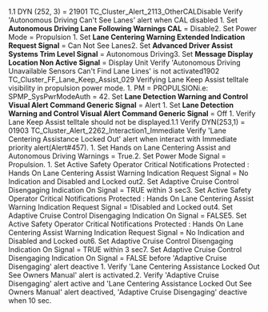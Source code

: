 1.1 DYN (252, 3) = 21901 TC_Cluster_Alert_2113_OtherCALDisable Verify 'Autonomous Driving Can't See Lanes' alert when CAL disabled 1. Set **Autonomous Driving Lane Following Warnings CAL** = Disable2. Set Power Mode = Propulsion 1. Set **Lane Centering Warning Extended Indication Request Signal** = Can Not See Lanes2. Set **Advanced Driver Assist Systems Trim Level Signal** = Autonomous Driving3. Set **Message Display Location Non Active Signal** = Display Unit Verify 'Autonomous Driving Unavailable Sensors Can't Find Lane Lines' is not activated1902 TC_Cluster_FF_Lane_Keep_Assist_029 Verifying Lane Keep Assist telltale visibility in propulsion power mode. 1. PM = PROPULSIONi.e: SPMP_SysPwrModeAuth = 42. Set **Lane Detection Warning and Control Visual Alert Command Generic Signal** = Alert 1. Set **Lane Detection Warning and Control Visual Alert Command Generic Signal** = Off 1. Verify Lane Keep Assist telltale should not be displayed.1.1 Verify DYN(253,1) = 01903 TC_Cluster_Alert_2262_Interaction1_Immediate Verify 'Lane Centering Assistance Locked Out' alert when interact with Immediate priority alert(Alert#457). 1. Set Hands on Lane Centering Assist and Autonomous Driving Warnings = True.2. Set Power Mode Signal = Propulsion. 1. Set Active Safety Operator Critical Notifications Protected : Hands On Lane Centering Assist Warning Indication Request Signal = No Indication and Disabled and Locked out2. Set Adaptive Cruise Control Disengaging Indication On Signal = TRUE within 3 sec3. Set Active Safety Operator Critical Notifications Protected : Hands On Lane Centering Assist Warning Indication Request Signal = !Disabled and Locked out4. Set Adaptive Cruise Control Disengaging Indication On Signal = FALSE5. Set Active Safety Operator Critical Notifications Protected : Hands On Lane Centering Assist Warning Indication Request Signal = No Indication and Disabled and Locked out6. Set Adaptive Cruise Control Disengaging Indication On Signal = TRUE within 3 sec7. Set Adaptive Cruise Control Disengaging Indication On Signal = FALSE before 'Adaptive Cruise Disengaging' alert deactive 1. Verify 'Lane Centering Assistance Locked Out See Owners Manual' alert is activated.2. Verify 'Adaptive Cruise Disengaging' alert active and 'Lane Centering Assistance Locked Out See Owners Manual' alert deactived, 'Adaptive Cruise Disengaging' deactive when 10 sec.